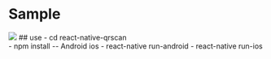 # Sample
<img src="screenshort/qrscan.gif">
## use
- cd react-native-qrscan <br/>
- npm install
-- Android ios
- react-native run-android
- react-native run-ios

